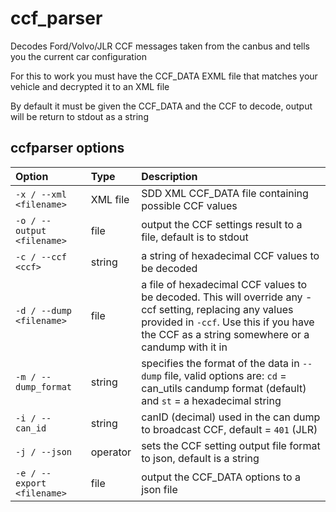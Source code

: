 # ccf_parser

Decodes Ford/Volvo/JLR CCF messages taken from the canbus and tells you the current car configuration

For this to work you must have the CCF_DATA EXML file that matches your vehicle and decrypted it to an XML file

By default it must be given the CCF_DATA and the CCF to decode, output will be return to stdout as a string

## ccfparser options

| Option | Type | Description |
|:------|:-----|:------------|
|`-x / --xml <filename>`|XML file|SDD XML CCF_DATA file containing possible CCF values|
|`-o / --output <filename>`|file|output the CCF settings result to a file, default is to stdout|
|`-c / --ccf <ccf>`|string|a string of hexadecimal CCF values to be decoded|
|`-d / --dump <filename>`|file|a file of hexadecimal CCF values to be decoded. This will override any -ccf setting, replacing any values provided in `-ccf`. Use this if you have the CCF as a string somewhere or a candump with it in|
|`-m / --dump_format`|string| specifies the format of the data in `--dump` file, valid options are: `cd` = can_utils candump format (default) and `st` = a hexadecimal string|
|`-i / --can_id`|string|canID (decimal) used in the can dump to broadcast CCF, default = `401` (JLR)|
|`-j / --json`|operator|sets the CCF setting output file format to json, default is a string|
|`-e / --export <filename>`|file|output the CCF_DATA options to a json file|
